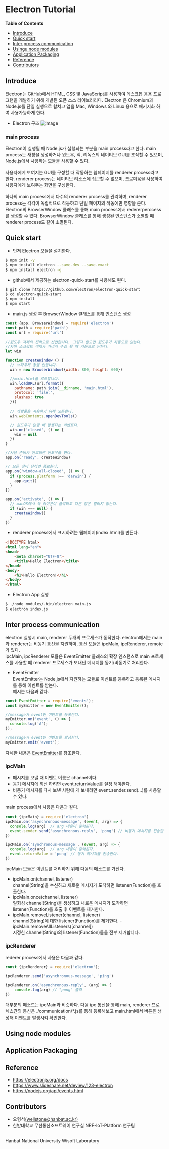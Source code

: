 # Electron Tutorial

**Table of Contents**

- [Introduce](#Introduce)
- [Quick start](#Quick-start)
- [Inter process communication](#Inter-process-communication)
- [Usingu node modules](#Using-node-modules)
- [Application Packaging](#Application-Packaging)
- [Reference](#Reference)
- [Contributors](#Contributors)


## Introduce
Electron는 GitHub에서 HTML, CSS 및 JavaScript를 사용하여 데스크톱 응용 프로그램을 개발하기 위해 
개발된 오픈 소스 라이브러리다. Electron 은 Chromium과 Node.js를 단일 실행으로 합치고 앱을 
Mac, Windows 와 Linux 용으로 패키지화 하여 사용가능하게 한다.

- Electron 구조
![Image](./img/structure.JPG)

### main process
Electron이 실행될 때 Node.js가 실행되는 부분을 main process라고 한다. main process는 새창을 
생성하거나 윈도우, 맥, 리녹스의 네이티브 GUI를 조작할 수 있으며, Node.js에서 사용하는 모듈을 사용할 수 있다.   
</br>
사용자에게 보여지는 GUI를 구성할 때 작동하는 웹페이지를 renderer process라고 한다. renderer process는 
네이티브 리소스에 접근할 수 없으며, 크로미움을 사용하여 사용자에게 보여주는 화면을 구성한다.      
</br>
하나의 main process에서 다수의 renderer process를 관리하며, renderer process는 각각이 독립적으로 작동하고
단일 페이지의 작동에만 영향을 준다. Electron의 BrowserWindow 클래스를 통해 main process에서 redererperocess를
생성할 수 있다. BrowserWindow 클래스를 통해 생성된 인스턴스가 소멸할 때 renderer process도 같이 소멸된다.

## Quick start
- 먼저 Electron 모듈을 설치한다.
```bash
$ npm init -y
$ npm install electron --save-dev --save-exact
$ npm install electron -g 
```
- github에서 제공하는 electron-quick-start를 사용해도 된다.
```bash
$ git clone https://github.com/electron/electron-quick-start
$ cd electron-quick-start
$ npm install
$ npm start
```

- main.js 생성 후 BrowserWindow 클래스를 통해 인스턴스 생성
```javascript
const {app, BrowserWindow} = require('electron')
const path = require('path')
const url = require('url')

//윈도우 객체의 전역으로 선언합니다. 그렇지 않으면 윈도우가 자동으로 닫는다.
//자바 스크립트 객체가 가비지 수집 될 때 자동으로 닫는다.
let win

function createWindow () {
  // 브라우저 창을 만듭니다.
  win = new BrowserWindow({width: 800, height: 600})

  //main.html를 로드합니다.
  win.loadURL(url.format({
    pathname: path.join(__dirname, 'main.html'),
    protocol: 'file:',
    slashes: true
  }))

  // 개발툴을 사용하기 위해 오픈한다.
  win.webContents.openDevTools()

  // 윈도우가 닫힐 때 발생되는 이벤트다.
  win.on('closed', () => {
    win = null
  })
}

//사용 준비가 완료되면 윈도우를 연다.
app.on('ready', createWindow)

// 모든 창이 닫히면 종료한다.
app.on('window-all-closed', () => {
  if (process.platform !== 'darwin') {
    app.quit()
  }
})

app.on('activate', () => {
  // macOS에서 독 아이콘이 클릭되고 다른 창은 열리지 않는다.
  if (win === null) {
    createWindow()
  }
})
```

- renderer process에서  표시하려는 웹페이지(index.html)를 만든다.
```html
<!DOCTYPE html>
<html lang="en">
<head>
    <meta charset="UTF-8">
    <title>Hello Electron</title>
</head>
<body>
    <h1>Hello Electron!</h1>
</body>
</html>
```

- Electron App 실행
```bash
$ ./node_modules/.bin/electron main.js
$ electron index.js
```

## Inter process communication
electron 실행시 main, renderer 두개의 프로세스가 동작한다. electron에서는 main과 renderer는 비동기 통신을 지원하며, 통신 모듈은 
ipcMain, ipcRenderer, remote가 있다.  
ipcMain, ipcRenderer 모듈은 EventEmitter 클래스의 확장 인스턴스로 main 프로세스를 사용할 떄 renderer 프로세스가 보내닌 메시지를 동기/비동기로 처리한다.

* EventEmitter    
EventEmitter는 Node.js에서 지원하는 모듈로 이벤트를 등록하고 등록된 메시지를 통해 이벤트를 받는다.  
예시는 다음과 같다.
```javascript
const EventEmitter = require('events');
const myEmitter = new EventEmitter();

//message가 event인 이벤트를 등록한다.
myEmitter.on('event', () => {
  console.log('A');
});

//message가 event인 이벤트를 발생한다.
myEmitter.emit('event');
```
자세한 내용은 [EventEmitter](https://nodejs.org/api/events.html#events_class_eventemitter)를 참조한다.

### ipcMain
- 메시지를 보낼 때 이벤트 이름은 channel이다.
- 동기 메시지에 회신 하려면 event.returnValue를 설정 해야한다.
- 비동기 메시지를 다시 보낸 사람에 게 보내려면 event.sender.send(...)를 사용할 수 있다.

main process에서 사용은 다음과 같다.
```javascript
const {ipcMain} = require('electron')
ipcMain.on('asynchronous-message', (event, arg) => {
  console.log(arg)  // arg 내용이 출력된다.
  event.sender.send('asynchronous-reply', 'pong') // 비동기 메시지를 전송한다.
})

ipcMain.on('synchronous-message', (event, arg) => {
  console.log(arg)  // arg 내용이 출력된다.
  event.returnValue = 'pong' // 동기 메시지를 전송한다.
}) 
```
ipcMain 모듈은 이벤트를 처리하기 위해 다음의 메소드를 가진다.
- ipcMain.on(channel, listener)  
channel(String)을 수신하고 새로운 메시지가 도착하면 listener(Function)를 호출한다.
- ipcMain.once(channel, listener)  
일회성 channel(String)을 생성하고 새로운 메시지가 도착하면 listener(Function)를 호출 후 이벤트를 제거한다.
- ipcMain.removeListener(channel, listener)  
channel(String)에 대한 listener(Function)를 제거한다.
-ipcMain.removeAllListeners([channel])  
지정한 channel(String)의 listener(Function)들을 전부 제거합니다.

### ipcRenderer
rederer process에서 사용은 다음과 같다.
```javascript
const {ipcRenderer} = require('electron');

ipcRenderer.send('asynchronous-message', 'ping')

ipcRenderer.on('asynchronous-reply', (arg) => {
    console.log(arg) // "pong" 출력
})
```
대부분의 메소드는 ipcMain과 비슷하다.
다음 ipc 통신을 통해 main, renderer 프로세스간의 통신은 ./communication/*.js를 통헤 등록해보고
main.html에서 버튼은 생성해 이벤트를 발생시켜 확인한다.


## Using node modules

## Application Packaging

## Reference
- https://electronjs.org/docs
- https://www.slideshare.net/deview/123-electron
- https://nodejs.org/api/events.html

## Contributors
- 오형석[(wellstone@hanbat.ac.kr)](wellstone@hanbat.ac.kr)
- 한밭대학교 무선통신소프트웨어 연구실 NRF-IoT-Platform 연구팀

<br/>
Hanbat National University Wisoft Laboratory